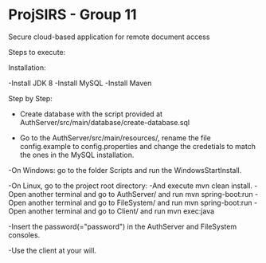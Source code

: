 # ProjSIRS - Group 11
Secure cloud-based application for remote document access

Steps to execute:

Installation:

-Install JDK 8
-Install MySQL
-Install Maven

Step by Step:

- Create database with the script provided at AuthServer/src/main/database/create-database.sql

- Go to the AuthServer/src/main/resources/, rename the file config.example to config.properties and change the credetials to match the ones in the MySQL installation.

-On Windows: go to the folder Scripts and run the WindowsStartInstall.

-On Linux, go to the project root directory:
    -And execute mvn clean install.
    -Open another terminal and go to AuthServer/ and run mvn spring-boot:run
    -Open another terminal and go to FileSystem/ and run mvn spring-boot:run
    -Open another terminal and go to Client/ and run mvn exec:java
    

-Insert the password(="password") in the AuthServer and FileSystem consoles.

-Use the client at your will.




